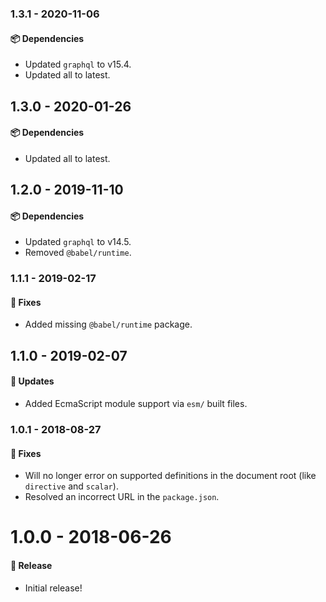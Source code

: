 ### 1.3.1 - 2020-11-06

#### 📦 Dependencies

- Updated `graphql` to v15.4.
- Updated all to latest.

## 1.3.0 - 2020-01-26

#### 📦 Dependencies

- Updated all to latest.

## 1.2.0 - 2019-11-10

#### 📦 Dependencies

- Updated `graphql` to v14.5.
- Removed `@babel/runtime`.

### 1.1.1 - 2019-02-17

#### 🐞 Fixes

- Added missing `@babel/runtime` package.

## 1.1.0 - 2019-02-07

#### 🚀 Updates

- Added EcmaScript module support via `esm/` built files.

### 1.0.1 - 2018-08-27

#### 🐞 Fixes

- Will no longer error on supported definitions in the document root (like `directive` and
  `scalar`).
- Resolved an incorrect URL in the `package.json`.

# 1.0.0 - 2018-06-26

#### 🎉 Release

- Initial release!

